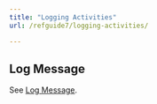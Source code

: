 ```yaml
---
title: "Logging Activities"
url: /refguide7/logging-activities/

---
```



## Log Message

See [Log Message](/refguide7/log-message/).
